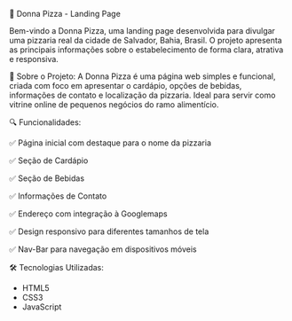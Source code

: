 🍕 Donna Pizza - Landing Page

Bem-vindo a Donna Pizza, uma landing page desenvolvida para divulgar uma pizzaria real da cidade de Salvador, Bahia, Brasil. O projeto apresenta as principais informações sobre o estabelecimento de forma clara, atrativa e responsiva.

📄 Sobre o Projeto:
A Donna Pizza é uma página web simples e funcional, criada com foco em apresentar o cardápio, opções de bebidas, informações de contato e localização da pizzaria. Ideal para servir como vitrine online de pequenos negócios do ramo alimentício.

🔍 Funcionalidades:

✅ Página inicial com destaque para o nome da pizzaria

✅ Seção de Cardápio

✅ Seção de Bebidas

✅ Informações de Contato

✅ Endereço com integração à Googlemaps

✅ Design responsivo para diferentes tamanhos de tela

✅ Nav-Bar para navegação em dispositivos móveis

🛠️ Tecnologias Utilizadas:
- HTML5
- CSS3
- JavaScript
